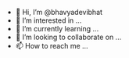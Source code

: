 - 👋 Hi, I’m @bhavyadevibhat
- 👀 I’m interested in ...
- 🌱 I’m currently learning ...
- 💞️ I’m looking to collaborate on ...
- 📫 How to reach me ...

<!---
bhavyadevibhat/bhavyadevibhat is a ✨ special ✨ repository because its `README.md` (this file) appears on your GitHub profile.
You can click the Preview link to take a look at your changes.
--->
